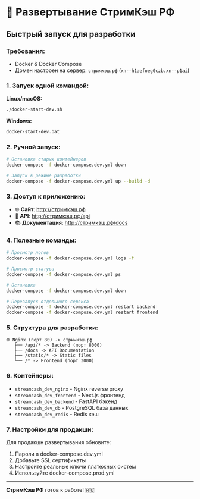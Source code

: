 # 🚀 Развертывание СтримКэш РФ

## Быстрый запуск для разработки

### Требования:
- Docker & Docker Compose
- Домен настроен на сервер: `стримкэш.рф` (`xn--h1aefoeg0czb.xn--p1ai`)

### 1. Запуск одной командой:

**Linux/macOS:**
```bash
./docker-start-dev.sh
```

**Windows:**
```cmd
docker-start-dev.bat
```

### 2. Ручной запуск:

```bash
# Остановка старых контейнеров
docker-compose -f docker-compose.dev.yml down

# Запуск в режиме разработки
docker-compose -f docker-compose.dev.yml up --build -d
```

### 3. Доступ к приложению:

- 🌐 **Сайт**: http://стримкэш.рф
- 🔧 **API**: http://стримкэш.рф/api
- 📚 **Документация**: http://стримкэш.рф/docs

### 4. Полезные команды:

```bash
# Просмотр логов
docker-compose -f docker-compose.dev.yml logs -f

# Просмотр статуса
docker-compose -f docker-compose.dev.yml ps

# Остановка
docker-compose -f docker-compose.dev.yml down

# Перезапуск отдельного сервиса
docker-compose -f docker-compose.dev.yml restart backend
docker-compose -f docker-compose.dev.yml restart frontend
```

### 5. Структура для разработки:

```
🌐 Nginx (порт 80) -> стримкэш.рф
   ├── /api/* -> Backend (порт 8000)
   ├── /docs -> API Documentation
   ├── /static/* -> Static files
   └── /* -> Frontend (порт 3000)
```

### 6. Контейнеры:

- `streamcash_dev_nginx` - Nginx reverse proxy
- `streamcash_dev_frontend` - Next.js фронтенд
- `streamcash_dev_backend` - FastAPI бэкенд
- `streamcash_dev_db` - PostgreSQL база данных
- `streamcash_dev_redis` - Redis кэш

### 7. Настройки для продакшн:

Для продакшн развертывания обновите:
1. Пароли в docker-compose.dev.yml
2. Добавьте SSL сертификаты
3. Настройте реальные ключи платежных систем
4. Используйте docker-compose.prod.yml

---

**СтримКэш РФ** готов к работе! 🇷🇺 